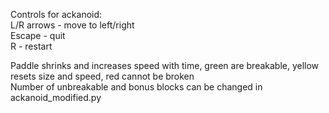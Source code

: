 Controls for ackanoid:<br>
L/R arrows - move to left/right<br>
Escape - quit<br>
R - restart<br>

Paddle shrinks and increases speed with time, green are breakable, yellow resets size and speed, red cannot be broken<br>
Number of unbreakable and bonus blocks can be changed in ackanoid_modified.py<br>